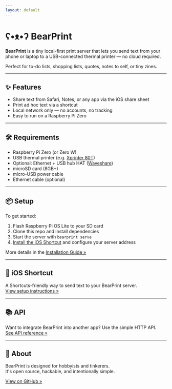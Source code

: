 ```yaml
---
layout: default
---
```


# ʕ•ᴥ•ʔ BearPrint

**BearPrint** is a tiny local-first print server that lets you send text from your phone or laptop to a USB-connected thermal printer — no cloud required.

Perfect for to-do lists, shopping lists, quotes, notes to self, or tiny zines.

---

## ✨ Features

- Share text from Safari, Notes, or any app via the iOS share sheet
- Print ad hoc text via a shortcut
- Local network only — no accounts, no tracking
- Easy to run on a Raspberry Pi Zero

---

## 🛠️ Requirements

- Raspberry Pi Zero (or Zero W)
- USB thermal printer (e.g. [Xprinter 80T](https://a.aliexpress.com/_EQoGyOO))
- Optional: Ethernet + USB hub HAT ([Waveshare](https://www.amazon.co.uk/dp/B09K5DLR17))
- microSD card (8GB+)
- micro-USB power cable
- Ethernet cable (optional)

---

## 📦 Setup

To get started:

1. Flash Raspberry Pi OS Lite to your SD card
2. Clone this repo and install dependencies
3. Start the server with `bearprint serve`
4. [Install the iOS Shortcut](shortcut.html) and configure your server address

More details in the [Installation Guide »](install.html)

---

## 📲 iOS Shortcut

A Shortcuts-friendly way to send text to your BearPrint server.  
[View setup instructions »](shortcut.html)

---

## 📚 API

Want to integrate BearPrint into another app? Use the simple HTTP API.  
[See API reference »](api.html)

---

## 🧵 About

BearPrint is designed for hobbyists and tinkerers.  
It's open source, hackable, and intentionally simple.

[View on GitHub »](https://github.com/yourusername/bearprint)
